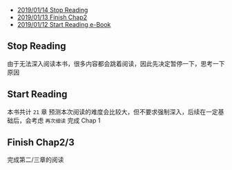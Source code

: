- [2019/01/14 Stop Reading](#stop-reading)
- [2019/01/13 Finish Chap2](#finish-chap2/3)
- [2019/01/12 Start Reading e-Book](#start-reading)

## Stop Reading
由于无法深入阅读本书，很多内容都会跳着阅读，因此先决定暂停一下，思考一下原因

## Start Reading
本书共计 `21` 章
预测本次阅读的难度会比较大，但不要求强制深入，后续在一定基础后，会考虑 `再次细读`
完成 Chap 1

## Finish Chap2/3
完成第二/三章的阅读